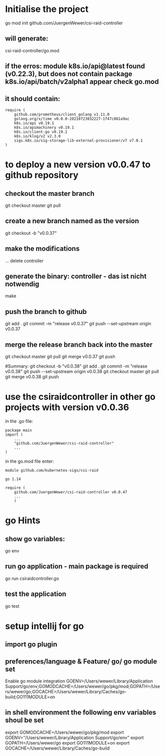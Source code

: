 # Initialise the project
go mod init github.com/JuergenWewer/csi-raid-controller
## will generate:
csi-raid-controller/go.mod
## if  the erros: module k8s.io/api@latest found (v0.22.3), but does not contain package k8s.io/api/batch/v2alpha1 appear check go.mod
## it should contain:
```
require (
    github.com/prometheus/client_golang v1.11.0
    golang.org/x/time v0.0.0-20210723032227-1f47c861a9ac
    k8s.io/api v0.19.1
    k8s.io/apimachinery v0.19.1
    k8s.io/client-go v0.19.1
    k8s.io/klog/v2 v2.3.0
    sigs.k8s.io/sig-storage-lib-external-provisioner/v7 v7.0.1
)
```

# to deploy a new version v0.0.47 to github repository
## checkout the master branch
git checkout master
git pull

## create a new branch named as the version
git checkout -b "v0.0.37"

## make the modifications
...
delete controller

## generate the binary: controller - das ist nicht notwendig
make

## push the branch to github
git add .
git commit -m "release v0.0.37"
git push --set-upstream origin v0.0.37

## merge the release branch back into the master

git checkout master
git pull
git merge v0.0.37
git push

#Summary:
git checkout -b "v0.0.38"
git add .
git commit -m "release v0.0.38"
git push --set-upstream origin v0.0.38
git checkout master
git pull
git merge v0.0.38
git push

# use the csiraidcontroller in other go projects with version v0.0.36
in the .go file:
```
package main
import (
    ...
    "github.com/JuergenWewer/csi-raid-controller"
    ...
)
```
in the go.mod file enter:

```
module github.com/kubernetes-sigs/csi-raid

go 1.14

require (
    github.com/JuergenWewer/csi-raid-controller v0.0.47
    ...
    )
```
    

# go Hints
## show go variables:
go env
## run go application - main package is required
go run csiraidcontroller.go
## test the application
go test


# setup intellij for go
## import go plugin
## preferences/language & Feature/ go/ go module set
Enable go module integration
GOENV=/Users/wewer/Library/Application Support/go/env;GOMODCACHE=/Users/wewer/go/pkg/mod;GOPATH=/Users/wewer/go;GOCACHE=/Users/wewer/Library/Caches/go-build;GO111MODULE=on

## in shell environment the following env variables shoul be set
export GOMODCACHE=/Users/wewer/go/pkg/mod
export GOENV="/Users/wewer/Library/Application Support/go/env"
export GOPATH=/Users/wewer/go
export GO111MODULE=on
export GOCACHE=/Users/wewer/Library/Caches/go-build